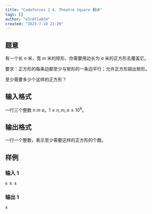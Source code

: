 ```yaml
---
title: "Codeforces 1 A. Theatre Square 翻译"
tags: []
author: "e3c8f1a924"
created: "2023-7-10 21:20"
---
```


## 题意

有一个长 $n$ 米，宽 $m$ 米的矩形，你需要用边长为 $a$ 米的正方形去覆盖它。

要求：正方形的每条边都至少与矩形的一条边平行；允许正方形超出矩形。

至少需要多少个这样的正方形？

## 输入格式

一行三个整数 $n$ $m$ $a$。$1\leq n, m, a\leq 10^9$。

## 输出格式

一行一个整数，表示至少需要这样的正方形的个数。

## 样例

### 输入 1

```
6 6 4
```

### 输出 1

```
4
```
